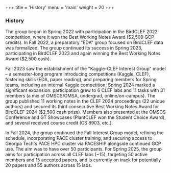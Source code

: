 +++
title = 'History'
menu = 'main'
weight = 20
+++

### History

The group began in Spring 2022 with participation in the BirdCLEF 2022 competition, where it won the Best Working Notes Award ($2,500 GCP credits). In Fall 2022, a preparatory "EDA" group focused on BirdCLEF data was formalized. The group continued its success in Spring 2023, participating in BirdCLEF 2023 and again winning the Best Working Notes Award ($2,500 cash).

Fall 2023 saw the establishment of the "Kaggle-CLEF Interest Group" model – a semester-long program introducing competitions (Kaggle, CLEF), fostering skills (EDA, paper reading), and preparing members for Spring teams, including an internal Kaggle competition. Spring 2024 marked a significant expansion: participation grew to 6 CLEF labs and 11 tasks with 31 members (a mix of OMSCS/OMSA, undergrad, online/on-campus). The group published 11 working notes in the CLEF 2024 proceedings (22 unique authors) and secured its third consecutive Best Working Notes Award for BirdCLEF 2024 ($2,500 cash prize). Members also presented at the OMSCS Conference and GT Showcases (PlantCLEF won the Student Choice Award), and several received course credit (CS 8903, etc.).

In Fall 2024, the group continued the Fall Interest Group model, refining the schedule, incorporating PACE cluster training, and securing access to Georgia Tech's PACE HPC cluster via PACESHIP alongside continued GCP use. The aim was to have over 50 participants. For Spring 2025, the group aims for participation across all CLEF labs (~15), targeting 50 active members and 15 accepted papers, and is currently on track for potentially 20 papers and 55 authors across 15 labs.
